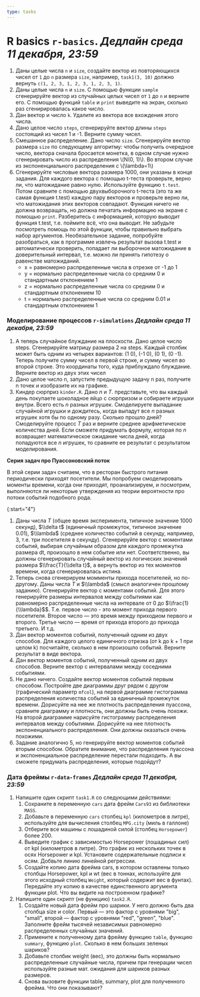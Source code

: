 ```yaml
---
type: tasks
---
```


# R basics `r-basics`. ***Дедлайн среда 11 декабря, 23:59***

1. Даны целые числа `n` и `size`, создайте вектор из повторяющихся чисел от `1` до `n` размера `size`, например,
  `task1(3, 10)` должно вернуть `c(1, 2, 3, 1, 2, 3, 1, 2, 3, 1)`.
1. Даны целые числа `n` и `size`. С помощью функции `sample` сгенерируйте вектор из случайных целых чисел от `1` до `n` и верните его.
   С помощью функций `table` и `print` выведите на экран, сколько раз сгенирировалась какое число.
1. Дан вектор и число `k`. Удалите из вектора все вхождения этого числа.
1. Дано целое число `steps`, сгенерируйте вектор длины `steps` состоящий из чисел 1 и -1. Верните сумму чисел.
1. Смешанное распределение. Дано число `size`. Сгенерируйте вектор размера `size` по следующему алгоритму: чтобы получить очередное число,
   вектора сначала бросается монетка, в одном случае нужно сгенерировать число из распределения \\(N(0, 1)\\). Во втором случае из
   экспоненциального распределения с \\(\\lambda=1\\)
1. Сгенерируйте числовые вектора размера 1000, они указаны в конце задания. Для каждого вектора с помощью t-теста проверьте,
   верно ли, что матожидание равно нулю. Используйте функцию `t.test`. Потом сравните с помощью двухвыборочного t-теста
   (это та же самая функция t.test) каждую пару векторов и проверьте верно ли, что матожидания этих векторов совпадают.
   Функция ничего не должна возвращать, но должна печатать информацию на экране с помощью `print`.
   Разберитесь с информацией, которую выводит функция t.test, т.е. поймите всё, что она выводит.
   Не забудьте посмотреть помощь по этой функции, чтобы правильно выбрать набор аргументов.
   Необязательное задание, попробуйте разобраться, как в программе извлечь результат вызова t.test и автоматически проверить,
   попадает ли выборочное матожидание в доверительный интервал, т.е. можно ли принять гипотезу о равенстве матожиданий.
     * x = равномерно распределенные числа в отрезке от -1 до 1
     * y = нормально распределенные числа со средним 0 и стандартным отклонением 1
     * z = нормально распределенные числа со средним 0 и стандартным отклонением 10
     * t = нормально распределенные числа со средним 0.01 и стандартным отклонением 1

### Моделирование процессов `r-simulations` ***Дедлайн среда 11 декабря, 23:59***

1. А теперь случайное блуждание на плоскости. Дано целое число steps. Сгенерируйте матрицу размера 2 на steps.
   Каждый столбик может быть одним из четырех вариантов: (1 0), (-1 0), (0 1), (0 -1). Теперь получите сумму чисел в первой
   строке, и сумму чисел во второй строке. Это координаты того, куда приблуждало блуждание. Верните вектор из двух этих чисел
1. Дано целое число n, запустите предыдущую задачу n раз, получите n точек и изобразите их на графике.
1. Киндер сюрприз `kinder.R`. Дано $n$ и $T$. представьте, что вы каждый день покупаете шоколадное яйцо с сюрпризом и собираете
игрушки внутри. Всего есть $n$ разных игрушек. Смоделируете выпадание случайной игрушки и дождитесь, когда выпадут
все $n$ разных игрушек хотя бы по одному разу. Сколько прошло дней? Смоделируйте процесс $T$ раз и верните среднее
арифметическое количества дней. Если сможете придумать формулу, которая по $n$ возвращает математическое ожидание числа
дней, когда попадуются все $n$ игрушек, то сравните ее результат с результатом моделирования.  

**Серия задач про Пуассоновский поток**

В этой серии задач считаем, что в ресторан быстрого питания периодически приходят посетители. Мы попробуем смоделировать
моменты времени, когда они приходят, проанализируем, и посмотрим, выполняются ли некоторые утверждения из теории вероятности
про потоки событий подобного рода.

{:start="4"}
1. Даны числа $T$ (общее время эксперимента, типичное значение 1000 секунд), $\\delta t$
(единичный промежуток, типичное значение 0.01), $\\lambda$ (среднее количество событий в секунду, например, 3, т.е. три
посетителя в секунду).
Сгенерируйте вектор с моментами событий, выбирая случайным образом для каждого промежутка размера dt, произошло в нем
событие или нет. Соответственно, вы должны сгенерировать случайный вектор из логических значений размера $\\frac{T}{\\delta t}$,
а вернуть вектор из тех моментов времени, когда сгенерировалась истина.
1. Теперь снова сгенерируем момменты прихода посетителей, но по-другому. Даны числа $T$ и $\\lambda$
(смысл аналогичен прошлому заданию). Сгенерируйте вектор с моментами событий. Для этого генерируйте размеры интервалов
между событиями как равномерно распределенные числа на интервале от 0 до $\\frac{1}{\\lambda}$$. Т.е. первое число - это
момент прихода первого посетителя. Второе число — это время между приходиом первого и второго. Третье число — время от прихода
второго до прихода третьего. И т.д.
1. Дан вектор моментов событий, полученный одним из двух способов. Для каждого целого единичного отрезка (от k до k + 1 при
целом k) посчитайте, сколько в нем произошло событий. Верните результат в виде вектора.
1. Дан вектор моментов событий, полученный одним из двух способов. Верните вектор с интервалами между соседними событиями.
1. Не дано ничего. Создайте вектор моментов событий первым способом. Постройте две диаграммы друг рядом с другом
(графический параметр `mfcol`), на первой диаграмме гистограмма распределения количества событий за единичный
промежуток времени. Дорисуйте на нее же плотность распределения пуассона, сравните диаграмму и плотность, они должны
быть очень похожи. На второй диаграмме нарисуйте гистограмму распределения интервалов между событиями. Дорисуйте на нее
плотность экспоненциального распределения. Они должны оказаться очень похожими.
1. Задание аналогично 5, но генерируйте вектор моментов событий вторым способом. Обратите внимание, что распределения
пуассона и экспоненциальное распределение перестали подходить. А вы сможете придумать распределения, которые подойдут?

### Дата фреймы `r-data-frames` ***Дедлайн среда 11 декабря, 23:59***

1. Напишите один скрипт `task1.R` со следующими действиями:
    1. Сохраните в переменную `cars` дата фрейм `Cars93` из библиотеки `MASS`.
    1. Добавьте в переменную `cars` столбец `kpl` (километров в литре), используйте для вычисления столбец `MPG.city` (миль в галлоне)
    1. Отберите все машины с лошадиной силой (столбец `Horsepower`) более 200.
    1. Выведите график с зависимостью Horsepower (лошадиных сил) от kpl (километров в литре). Это график из нескольких точек в осях Horsepower и kpl. Установите содержательные подписи к осям. Добвьте линию линейной регрессии.
    1. Создайте копию дата фрейма cars, в котором оставлены только столбцы Horsepower, kpl и wt (вес в тоннах, используйте для этого исходный столбец `Weight`, который содержит вес в фунтах). Передайте эту копию в качестве единственного аргумента функции plot. Что вы видите на построенном графике?
1. Напишите один скрипт (не функцию) `task2.R`.
    1. Создайте новый дата фрейм про шарики. У него должно быть два столбца size и color. Первый — это фактор с уровнями "big", "small", второй — фактор с уровнями "red", "green", "blue". Заполните фрейм тысячей независимых равномерно распределенных случайных значений.    
    1. Примените к полученному дата фрейму функцию `table`, функцию `summary`, функцию `plot`. Сколько в нем больших зеленых шариков?
    1. Добавьте столбик weight (вес), это должны быть нормально распределенные случайные числа, причем при генерации чисел используйте разные мат. ожидания для шариков разных размеров.
    1. Снова вызовите функции table, summary, plot для полученного фрейма. Что они показывают?